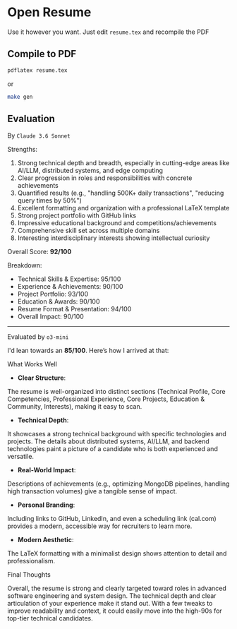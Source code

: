 # Open Resume

Use it however you want. Just edit `resume.tex` and recompile the PDF

## Compile to PDF

```bash
pdflatex resume.tex
```

or

```bash
make gen
```

## Evaluation

By `Claude 3.6 Sonnet`

Strengths:

1. Strong technical depth and breadth, especially in cutting-edge areas like AI/LLM, distributed systems, and edge computing
2. Clear progression in roles and responsibilities with concrete achievements
3. Quantified results (e.g., "handling 500K+ daily transactions", "reducing query times by 50%")
4. Excellent formatting and organization with a professional LaTeX template
5. Strong project portfolio with GitHub links
6. Impressive educational background and competitions/achievements
7. Comprehensive skill set across multiple domains
8. Interesting interdisciplinary interests showing intellectual curiosity

Overall Score: **92/100**

Breakdown:

- Technical Skills & Expertise: 95/100
- Experience & Achievements: 90/100
- Project Portfolio: 93/100
- Education & Awards: 90/100
- Resume Format & Presentation: 94/100
- Overall Impact: 90/100

---

Evaluated by `o3-mini`

I'd lean towards an **85/100**. Here’s how I arrived at that:

What Works Well

- **Clear Structure**:

The resume is well-organized into distinct sections (Technical Profile, Core Competencies, Professional Experience, Core Projects, Education & Community, Interests), making it easy to scan.

- **Technical Depth**:

It showcases a strong technical background with specific technologies and projects. The details about distributed systems, AI/LLM, and backend technologies paint a picture of a candidate who is both experienced and versatile.

- **Real-World Impact**:

Descriptions of achievements (e.g., optimizing MongoDB pipelines, handling high transaction volumes) give a tangible sense of impact.

- **Personal Branding**:

Including links to GitHub, LinkedIn, and even a scheduling link (cal.com) provides a modern, accessible way for recruiters to learn more.

- **Modern Aesthetic**:

The LaTeX formatting with a minimalist design shows attention to detail and professionalism.

Final Thoughts

Overall, the resume is strong and clearly targeted toward roles in advanced software engineering and system design. The technical depth and clear articulation of your experience make it stand out. With a few tweaks to improve readability and context, it could easily move into the high-90s for top-tier technical candidates.
